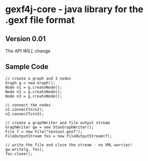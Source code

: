 gexf4j-core - java library for the .gexf file format
=================

Version 0.01
------------------
The API *WILL* change

Sample Code
-----------------

	// create a graph and 3 nodes
	Graph g = new Graph();
	Node n1 = g.createNode();
	Node n2 = g.createNode();
	Node n3 = g.createNode();

	// connect the nodes
	n1.connectTo(n2);
	n2.connectTo(n3);

	// create a graphWriter and file output stream
	GraphWriter gw = new StaxGraphWriter();
	File f = new File("textout.gexf");
	FileOutputStream fos = new FileOutputStream(f);

	// write the file and close the stream - no XML worries!
	gw.write(g, fos);
	fos.close();